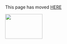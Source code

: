 This page has moved [HERE](https://github.com/Linaro/documentation/blob/master/Reference-Platform/CECommon/OEYocto.md) 

<a href="http://96boards.org" target="_blank"><img src="http://i.imgur.com/IjStasg.png" data-canonical-src="http://i.imgur.com/IjStasg.png" width="120" height="80" /></a>